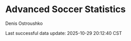 # Advanced Soccer Statistics
Denis Ostroushko

<!-- gfm -->

Last successful data update: 2025-10-29 20:12:40 CST
